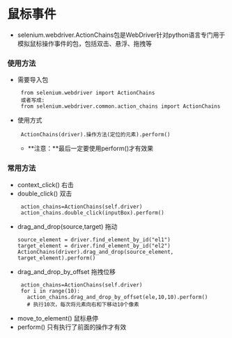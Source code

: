
# 鼠标事件
* selenium.webdriver.ActionChains包是WebDriver针对python语言专门用于模拟鼠标操作事件的包，包括双击、悬浮、拖拽等

### 使用方法
* 需要导入包
  ```
   from selenium.webdriver import ActionChains
   或者写成:
   from selenium.webdriver.common.action_chains import ActionChains

  ```

* 使用方式
  ```
   ActionChains(driver).操作方法(定位的元素).perform()
  ```
  * **注意：**最后一定要使用perform()才有效果
### 常用方法
  * context_click() 右击
  * double_click() 双击
    ```
     action_chains=ActionChains(self.driver)
     action_chains.double_click(inputBox).perform()
    ```
  * drag_and_drop(source,target) 拖动
    ```
    source_element = driver.find_element_by_id("el1")
    target_element = driver.find_element_by_id("el2")
    ActionChains(driver).drag_and_drop(source_element, target_element).perform()
    ```
  * drag_and_drop_by_offset 拖拽位移
    ```
	 action_chains=ActionChains(self.driver)
	 for i in range(10):
       action_chains.drag_and_drop_by_offset(ele,10,10).perform()
	   # 执行10次，每次将元素向右和下移动10个像素
    ```	
  * move_to_element() 鼠标悬停
  * perform() 只有执行了前面的操作才有效

